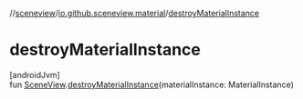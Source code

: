 //[sceneview](../../index.md)/[io.github.sceneview.material](index.md)/[destroyMaterialInstance](destroy-material-instance.md)

# destroyMaterialInstance

[androidJvm]\
fun [SceneView](../io.github.sceneview/-scene-view/index.md).[destroyMaterialInstance](destroy-material-instance.md)(materialInstance: MaterialInstance)

